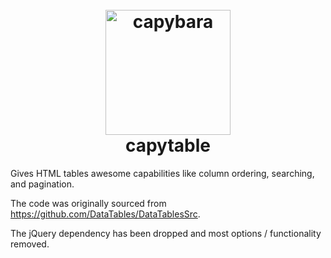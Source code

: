 <h1 align="center">
  <br>
  <img src="https://github.com/user-attachments/assets/80853121-fefe-4faf-a5bb-cf6518ead244" alt="capybara" width="200" />
  <br>
  capytable
  <br>
</h1>

Gives HTML tables awesome capabilities like column ordering, searching, and pagination.

The code was originally sourced from https://github.com/DataTables/DataTablesSrc.

The jQuery dependency has been dropped and most options / functionality removed.
